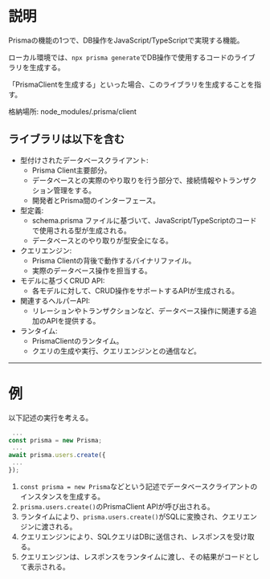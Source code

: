 # 説明
Prismaの機能の1つで、DB操作をJavaScript/TypeScriptで実現する機能。

ローカル環境では、`npx prisma generate`でDB操作で使用するコードのライブラリを生成する。

「PrismaClientを生成する」といった場合、このライブラリを生成することを指す。

格納場所: node_modules/.prisma/client

## ライブラリは以下を含む
 - 型付けされたデータベースクライアント:
   - Prisma Client主要部分。
   - データベースとの実際のやり取りを行う部分で、接続情報やトランザクション管理をする。
   - 開発者とPrisma間のインターフェース。
 - 型定義:
   - schema.prisma ファイルに基づいて、JavaScript/TypeScriptのコードで使用される型が生成される。
   - データベースとのやり取りが型安全になる。
 - クエリエンジン:
   - Prisma Clientの背後で動作するバイナリファイル。
   - 実際のデータベース操作を担当する。
 - モデルに基づくCRUD API:
   - 各モデルに対して、CRUD操作をサポートするAPIが生成される。
 - 関連するヘルパーAPI:
   - リレーションやトランザクションなど、データベース操作に関連する追加のAPIを提供する。
 - ランタイム:
   - PrismaClientのランタイム。
   - クエリの生成や実行、クエリエンジンとの通信など。

***
# 例
以下記述の実行を考える。
```javascript
 ...
const prisma = new Prisma;
 ...
await prisma.users.create({
 ...
});
```
1. `const prisma = new Prisma`などという記述でデータベースクライアントのインスタンスを生成する。
1. `prisma.users.create()`のPrismaClient APIが呼び出される。
2. ランタイムにより、`prisma.users.create()`がSQLに変換され、クエリエンジンに渡される。
3. クエリエンジンにより、SQLクエリはDBに送信され、レスポンスを受け取る。
4. クエリエンジンは、レスポンスをランタイムに渡し、その結果がコードとして表示される。


